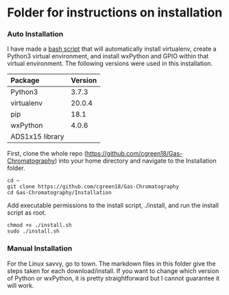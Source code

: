 # Folder for instructions on installation


### Auto Installation
I have made a [bash script](https://github.com/cgreen18/Gas-Chromatography/blob/master/Installation/install.sh) that will automatically install virtualenv, create a Python3 virtual environment, and install wxPython and GPIO within that virtual environment. The following versions were used in this installation.

|Package     | Version |
|:-----------|:--------|
| Python3 | 3.7.3 |
| virtualenv | 20.0.4 |
| pip | 18.1 |
| wxPython | 4.0.6 |
| ADS1x15 library | | 

First, clone the whole repo (https://github.com/cgreen18/Gas-Chromatography) into your home directory and navigate to the Installation folder.
```
cd ~
git clone https://github.com/cgreen18/Gas-Chromatography
cd Gas-Chromatography/Installation
```

Add executable permissions to the install script, ./install, and run the install script as root.
```
chmod +x ./install.sh
sudo ./install.sh
```

### Manual Installation
For the Linux savvy, go to town. The markdown files in this folder give the steps taken for each download/install. If you want to change which version of Python or wxPython, it is pretty straightforward but I cannot guarantee it will work.
